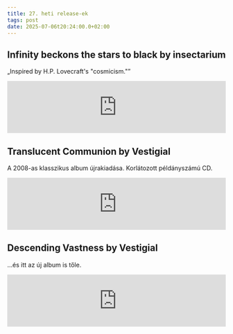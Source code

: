 ```yaml
---
title: 27. heti release-ek
tags: post
date: 2025-07-06t20:24:00.0+02:00
---
```


## Infinity beckons the stars to black by insectarium

„Inspired by H.P. Lovecraft's "cosmicism."”

<iframe style="border: 0; width: 100%; height: 120px;" src="https://bandcamp.com/EmbeddedPlayer/album=3966608723/size=large/bgcol=ffffff/linkcol=0687f5/tracklist=false/artwork=small/transparent=true/"></iframe>

## Translucent Communion by Vestigial

A 2008-as klasszikus album újrakiadása. Korlátozott példányszámú CD.

<iframe style="border: 0; width: 100%; height: 120px;" src="https://bandcamp.com/EmbeddedPlayer/album=900881849/size=large/bgcol=ffffff/linkcol=0687f5/tracklist=false/artwork=small/transparent=true/"></iframe>

## Descending Vastness by Vestigial

…és itt az új album is tőle.

<iframe style="border: 0; width: 100%; height: 120px;" src="https://bandcamp.com/EmbeddedPlayer/album=924031880/size=large/bgcol=ffffff/linkcol=0687f5/tracklist=false/artwork=small/transparent=true/"></iframe>